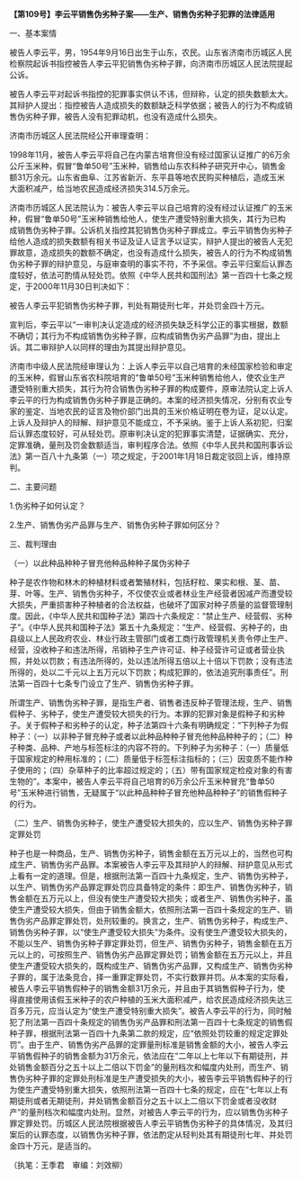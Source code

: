 **【第109号】李云平销售伪劣种子案——生产、销售伪劣种子犯罪的法律适用**

一、基本案情

被告人李云平，男，1954年9月16日出生于山东，农民。山东省济南市历城区人民检察院起诉书指控被告人李云平犯销售伪劣种子罪，向济南市历城区人民法院提起公诉。

被告人李云平对起诉书指控的犯罪事实供认不讳，但辩称，认定的损失数额太大。其辩护人提出：指控被告人造成损失的数额缺乏科学依据；被告人的行为不构成销售伪劣种子罪，被告人没有犯罪动机，也没有造成什么损失。

济南市历城区人民法院经公开审理查明：

1998年11月，被告人李云平将自己在内蒙古培育但没有经过国家认证推广的6万余公斤玉米种，假冒“鲁单50号”玉米种，销售给山东农科种子研究开中心，销售金额31万余元。山东省曲阜、江苏省新沂、东平县等地农民购买种植后，造成玉米大面积减产，给当地农民造成经济损失314.5万余元。

济南市历城区人民法院认为：被告人李云平以自己培育的没有经过认证推广的玉米种，假冒“鲁单50号”玉米种销售给他人，使生产遭受特别重大损失，其行为已构成销售伪劣种子罪。公诉机关指控其犯销售伪劣种子罪成立。李云平销售伪劣种子给他人造成的损失数额有相关书证及证人证言予以证实，辩护人提出的被告人无犯罪故意，造成损失的数额不确定，也没有造成什么损失，被告人的行为不构成销售伪劣种子罪的辩护意见，与庭审查明的事实不符，不予采信。李云平归案后认罪态度较好，依法可酌情从轻处罚。依照《中华人民共和国刑法》第一百四十七条之规定，于2000年11月30日判决如下：

被告人李云平犯销售伪劣种子罪，判处有期徒刑七年，并处罚金四十万元。

宣判后，李云平以“一审判决认定造成的经济损失缺乏科学公正的事实根据，数额不确切；其行为不构成销售伪劣种子罪，应构成销售伪劣产品罪”为由，提出上诉。其二审辩护人以同样的理由为其提出辩护意见。

济南市中级人民法院经审理认为：上诉人李云平以自己培育的未经国家检验和审定的玉米种，假冒山东省农科院培育的“鲁单50号”玉米种销售给他人，使农业生产遭受特别重大损失，其行为符合销售伪劣种子罪的构成要件，原审法院认定上诉人李云平的行为构成销售伪劣种子罪是正确的。本案的经济损失情况，分别有农业专家的鉴定、当地农民的证言及物价部门出具的玉米价格证明在卷为证，足以认定。上诉人及辩护人的辩解、辩护意见不能成立，不予采纳。鉴于上诉人系初犯，归案后认罪态度较好，可从轻处罚。原审判决认定的犯罪事实清楚，证据确实、充分，定罪准确，量刑及罚金数额适当，审判程序合法。依照《中华人民共和国刑事诉讼法》第一百八十九条第（一）项之规定，于2001年1月18日裁定驳回上诉，维持原判。

二、主要问题

1.伪劣种子如何认定？

2.生产、销售伪劣产品罪与生产、销售伪劣种子罪如何区分？

三、裁判理由

（一）以此种品种种子冒充他种品种种子属伪劣种子

种子是农作物和林木的种植材料或者繁殖材料，包括籽粒、果实和根、茎、苗、芽、叶等。生产、销售伪劣种子，不仅使农业或者林业生产经营者因减产而遭受较大损失，严重损害种子种植者的合法权益，也破坏了国家对种子质量的监督管理制度。因此，《中华人民共和国种子法》第四十六条规定：“禁止生产、经营假、劣种子”。《中华人民共和国种子法》第五十九条规定：“生产、经营假、劣种子的，由县级以上人民政府农业、林业行政主管部门或者工商行政管理机关责令停止生产、经营，没收种子和违法所得，吊销种子生产许可证、种子经营许可证或者营业执照，并处以罚款；有违法所得的，处以违法所得五倍以上十倍以下罚款；没有违法所得的，处以二千元以上五万元以下罚款；构成犯罪的，依法追究刑事责任”。刑法第一百四十七条专门设立了生产、销售伪劣种子罪。

所谓生产、销售伪劣种子罪，是指生产者、销售者违反种子管理法规，生产、销售假种子、劣种子，使生产遭受较大损失的行为。本罪的犯罪对象是假种子和劣种子。关于假种子和劣种子的认定，种子法第四十六条有明确规定：“下列种子为假种子：（一）以非种子冒充种子或者以此种品种种子冒充他种品种种子的；（二）种子种类、品种、产地与标签标注的内容不符的。下列种子为劣种子：（一）质量低于国家规定的种用标准的；（二）质量低于标签标注指标的；（三）因变质不能作种子使用的；（四）杂草种子的比率超过规定的；（五）带有国家规定检疫对象的有害生物的”。本案中，被告人李云平将自己培育的6万余公斤玉米种冒充“鲁单50号”玉米种进行销售，无疑属于“以此种品种种子冒充他种品种种子”的销售假种子的行为。

（二）生产、销售伪劣种子，使生产遭受较大损失的，应以生产、销售伪劣种子罪定罪处罚

种子也是一种商品，生产、销售伪劣种子，销售金额在五万元以上的，当然也可构成生产、销售伪劣产品罪。本案被告人李云平及其辩护人的辩解、辩护意见从形式上看有一定的道理。但是，根据刑法第一百四十九条规定，生产、销售伪劣种子，以生产、销售伪劣产品罪定罪处罚应具备特定的条件：即生产、销售伪劣种子，销售金额在五万元以上，但没有使生产遭受较大损失；或者生产、销售伪劣种子，虽使生产遭受较大损失，但由于销售金额大，依照刑法第一百四十条规定的生产、销售伪劣产品罪定罪处罚，处刑较重的。换言之，生产、销售伪劣种子，构成生产、销售伪劣种子罪，以“使生产遭受较大损失”为条件。没有使生产遭受较大损失的，不能以生产、销售伪劣种子罪定罪处罚，但生产、销售伪劣种子，销售金额在五万元以上的，可按照生产、销售伪劣产品罪定罪处罚；销售金额在五万元以上，并且使生产遭受较大损失的，既构成生产、销售伪劣产品罪，又构成生产、销售伪劣种子罪的，属于法条竞合，择一重罪定罪处罚，不实行数罪并罚。从本案的实际看，被告人李云平销售假种子的销售金额31万余元，并且由于其销售假种子行为，使得直接使用该假玉米种子的农户种植的玉米大面积减产，给农民造成经济损失达三百多万元，应当认定为“使生产遭受特别重大损失”。被告人李云平的行为，同时触犯了刑法第一百四十条规定的销售伪劣产品罪和刑法第一百四十七条规定的销售假种子罪，根据刑法第一百四十九条第二款的规定，应“依照处罚较重的规定定罪处罚”。由于生产、销售伪劣产品罪的定罪量刑标准是销售金额的大小，被告人李云平销售假种子的销售金额为31万余元，依法应在“二年以上七年以下有期徒刑，并处销售金额百分之五十以上二倍以下罚金”的量刑档次和幅度内处刑，而生产、销售伪劣种子罪的定罪处刑标准是生产遭受损失的大小，被告李云平销售假种子的行为使生产遭受特别重大损失，依照刑法第一百四十七条的规定，应在“七年以上有期徒刑或者无期徒刑，并处销售金额百分之五十以上二倍以下罚金或者没收财产”的量刑档次和幅度内处刑。显然，对被告人李云平的行为，应以销售伪劣种子罪定罪处罚。历城区人民法院根据被告人李云平销售伪劣种子的具体情况，及其归案后的认罪态度，以销售伪劣种子罪，依法酌定从轻判处其有期徒刑七年、并处罚金四十万元，是适当的。

（执笔：王季君　审编：刘效柳）